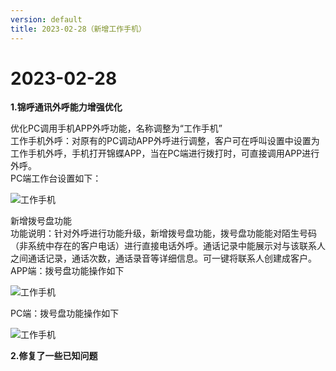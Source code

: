 ```yaml
---
version: default
title: 2023-02-28（新增工作手机）
---
```

# 2﻿023-02-28

<ImageViewer/>

**1.锦呼通讯外呼能力增强优化**

优化PC调用手机APP外呼功能，名称调整为“工作手机”  
工作手机外呼：对原有的PC调动APP外呼进行调整，客户可在呼叫设置中设置为工作手机外呼，手机打开锦蝶APP，当在PC端进行拨打时，可直接调用APP进行外呼。  
PC端工作台设置如下： 

![工作手机](/assets/media/2023.02.28.1.png "工作手机")

新增拨号盘功能  
功能说明：针对外呼进行功能升级，新增拨号盘功能，拨号盘功能能对陌生号码（非系统中存在的客户电话）进行直接电话外呼。通话记录中能展示对与该联系人之间通话记录，通话次数，通话录音等详细信息。可一键将联系人创建成客户。  
APP端：拨号盘功能操作如下

![工作手机](/assets/media/2023.02.28.2.png "工作手机")

PC端：拨号盘功能操作如下

![工作手机](/assets/media/2023.02.28.3.png "工作手机")

**2.修复了一些已知问题**